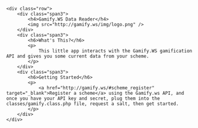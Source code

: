 <html>
<div class="container">

    <div class="row">
        <div class="span3">
            <h4>Gamify.WS Data Reader</h4>
            <img src="http://gamify.ws/img/logo.png" />
        </div>
        <div class="span3">
            <h6>What's This?</h6>
            <p>
                This little app interacts with the Gamify.WS gamification API and gives you some current data from your scheme.
            </p>
        </div>
        <div class="span3">
            <h6>Getting Started</h6>
            <p>
                <a href="http://gamify.ws/#scheme_register" target="_blank">Register a scheme</a> using the Gamify.ws API, and once you have your API key and secret, plug them into the classes/gamify.class.php file, request a salt, then get started.
            </p>
        </div>
    </div>
</div>